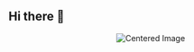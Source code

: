 ## Hi there 👋


<p align="center">
  <img src="https://i.pinimg.com/originals/fd/30/84/fd30846b19ff684f079d23b217a481e8.gif" alt="Centered Image" />
</p>
